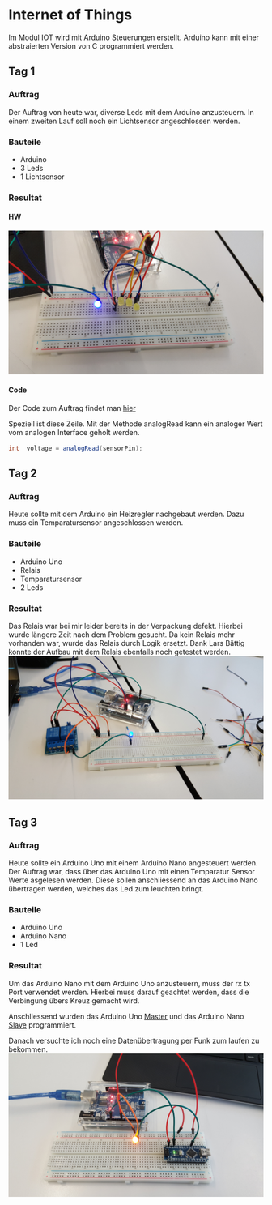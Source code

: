 # Internet of Things

Im Modul IOT wird mit Arduino Steuerungen erstellt.
Arduino kann mit einer abstraierten Version von C programmiert werden.

## Tag 1
### Auftrag
Der Auftrag von heute war, diverse Leds mit dem Arduino anzusteuern. 
In einem zweiten Lauf soll noch ein Lichtsensor angeschlossen werden.

### Bauteile
- Arduino
- 3 Leds
- 1 Lichtsensor

### Resultat
#### HW
![](res/tag_1.jpg)
#### Code
Der Code zum Auftrag findet man [hier](src/led_temp_driver.c)

Speziell ist diese Zeile. Mit der Methode analogRead kann ein analoger Wert vom analogen Interface geholt werden.

``` java
int  voltage = analogRead(sensorPin);
```

## Tag 2
### Auftrag
Heute sollte mit dem Arduino ein Heizregler nachgebaut werden.
Dazu muss ein Temparatursensor angeschlossen werden.

### Bauteile
- Arduino Uno
- Relais
- Temparatursensor
- 2 Leds

### Resultat

Das Relais war bei mir leider bereits in der Verpackung defekt. Hierbei wurde längere Zeit nach dem Problem gesucht.
Da kein Relais mehr vorhanden war, wurde das Relais durch Logik ersetzt.
Dank Lars Bättig konnte der Aufbau mit dem Relais ebenfalls noch getestet werden.
![](res/tag_2.jpg)

## Tag 3
### Auftrag
Heute sollte ein Arduino Uno mit einem Arduino Nano angesteuert werden.
Der Auftrag war, dass über das Arduino Uno mit einen Temparatur Sensor Werte asgelesen werden.
Diese sollen anschliessend an das Arduino Nano übertragen werden, welches das Led zum leuchten bringt.

### Bauteile

- Arduino Uno
- Arduino Nano
- 1 Led

### Resultat

Um das Arduino Nano mit dem Arduino Uno anzusteuern, muss der rx tx Port verwendet werden.
Hierbei muss darauf geachtet werden, dass die Verbingung übers Kreuz gemacht wird.

Anschliessend wurden das Arduino Uno [Master](src/master.c) und das Arduino Nano [Slave](src/slave.c) programmiert.

Danach versuchte ich noch eine Datenübertragung per Funk zum laufen zu bekommen.
![](res/tag_3.jpeg)